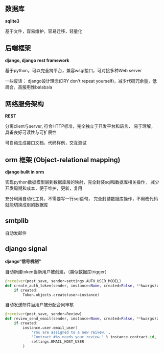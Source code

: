 ## 数据库

**sqlite3**

基于文件，容易维护，容易迁移，轻量化

## 后端框架

**django, django rest framework**

基于python，可以完全跨平台，兼容wsgi接口，可对接多种Web server

一些废话： django设计理念(DRY don't repeat yourself)，减少代码冗余量，低耦合，高服用性balabala

## 网络服务架构

**REST**

分离client与server, 符合HTTP标准，完全独立于开发平台和语言，
易于理解，具备良好可读性与可扩展性

可自动生成接口文档，代码样例，交互测试

## orm 框架 (Object-relational mapping)

**django bulit in orm**

实现python数据模型层到数据库层的映射，完全封装sql和数据库相关操作， 
减少开发周期和成本，便于维护，更新，复用

充分利用自动化工具，不需要写一行sql语句，
完全封装数据库操作，不用改代码就能切换成别的数据库

## smtplib

自动发邮件

## django signal

**django“信号机制”**

自动新建token当新用户被创建，（类似数据库trigger）
```python
@receiver(post_save, sender=settings.AUTH_USER_MODEL)
def create_auth_token(sender, instance=None, created=False, **kwargs):
    if created:
        Token.objects.create(user=instance)
```
自动发送邮件当用户被分配合同审核
```python
@receiver(post_save, sender=Review)
def review_send_email(sender, instance=None, created=False, **kwargs):
    if created:
        instance.user.email_user(
            'You are assigned to a new reivew.',
            'Contract #%s needs your review.' % instance.contract.id,
            settings.EMAIL_HOST_USER
        )
```